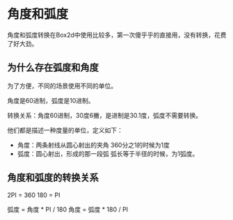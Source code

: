 # 角度和弧度

角度和弧度转换在Box2d中使用比较多，第一次傻乎乎的直接用，没有转换，花费了好大劲。



## 为什么存在弧度和角度

为了方便，不同的场景使用不同的单位。

角度是60进制，弧度是10进制。

转换关系：角度60进制，30度6撇，是进制是30.1度，弧度不需要转换。

他们都是描述一种度量的单位，定义如下：

- 角度：两条射线从圆心射出的夹角   360分之1的时候为1度
- 弧度：圆心射出，形成的那一段弧   弧长等于半径的时候，为1弧度。

## 角度和弧度的转换关系

2PI = 360   180 = PI

弧度 = 角度 * PI / 180       角度 = 弧度 * 180 / PI